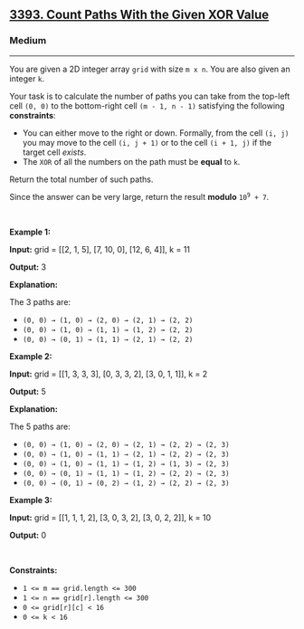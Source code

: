<h2><a href="https://leetcode.com/problems/count-paths-with-the-given-xor-value/">3393. Count Paths With the Given XOR Value</a></h2><h3>Medium</h3><hr><div><p>You are given a 2D integer array <code>grid</code> with size <code>m x n</code>. You are also given an integer <code>k</code>.</p>

<p>Your task is to calculate the number of paths you can take from the top-left cell <code>(0, 0)</code> to the bottom-right cell <code>(m - 1, n - 1)</code> satisfying the following <strong>constraints</strong>:</p>

<ul>
	<li>You can either move to the right or down. Formally, from the cell <code>(i, j)</code> you may move to the cell <code>(i, j + 1)</code> or to the cell <code>(i + 1, j)</code> if the target cell <em>exists</em>.</li>
	<li>The <code>XOR</code> of all the numbers on the path must be <strong>equal</strong> to <code>k</code>.</li>
</ul>

<p>Return the total number of such paths.</p>

<p>Since the answer can be very large, return the result <strong>modulo</strong> <code>10<sup>9</sup> + 7</code>.</p>

<p>&nbsp;</p>
<p><strong class="example">Example 1:</strong></p>

<div class="example-block">
<p><strong>Input:</strong> <span class="example-io">grid = [[2, 1, 5], [7, 10, 0], [12, 6, 4]], k = 11</span></p>

<p><strong>Output:</strong> <span class="example-io">3</span></p>

<p><strong>Explanation:</strong>&nbsp;</p>

<p>The 3 paths are:</p>

<ul>
	<li><code>(0, 0) → (1, 0) → (2, 0) → (2, 1) → (2, 2)</code></li>
	<li><code>(0, 0) → (1, 0) → (1, 1) → (1, 2) → (2, 2)</code></li>
	<li><code>(0, 0) → (0, 1) → (1, 1) → (2, 1) → (2, 2)</code></li>
</ul>
</div>

<p><strong class="example">Example 2:</strong></p>

<div class="example-block">
<p><strong>Input:</strong> <span class="example-io">grid = [[1, 3, 3, 3], [0, 3, 3, 2], [3, 0, 1, 1]], k = 2</span></p>

<p><strong>Output:</strong> <span class="example-io">5</span></p>

<p><strong>Explanation:</strong></p>

<p>The 5 paths are:</p>

<ul>
	<li><code>(0, 0) → (1, 0) → (2, 0) → (2, 1) → (2, 2) → (2, 3)</code></li>
	<li><code>(0, 0) → (1, 0) → (1, 1) → (2, 1) → (2, 2) → (2, 3)</code></li>
	<li><code>(0, 0) → (1, 0) → (1, 1) → (1, 2) → (1, 3) → (2, 3)</code></li>
	<li><code>(0, 0) → (0, 1) → (1, 1) → (1, 2) → (2, 2) → (2, 3)</code></li>
	<li><code>(0, 0) → (0, 1) → (0, 2) → (1, 2) → (2, 2) → (2, 3)</code></li>
</ul>
</div>

<p><strong class="example">Example 3:</strong></p>

<div class="example-block">
<p><strong>Input:</strong> <span class="example-io">grid = [[1, 1, 1, 2], [3, 0, 3, 2], [3, 0, 2, 2]], k = 10</span></p>

<p><strong>Output:</strong> <span class="example-io">0</span></p>
</div>

<p>&nbsp;</p>
<p><strong>Constraints:</strong></p>

<ul>
	<li><code>1 &lt;= m == grid.length &lt;= 300</code></li>
	<li><code>1 &lt;= n == grid[r].length &lt;= 300</code></li>
	<li><code>0 &lt;= grid[r][c] &lt; 16</code></li>
	<li><code>0 &lt;= k &lt; 16</code></li>
</ul>
</div>